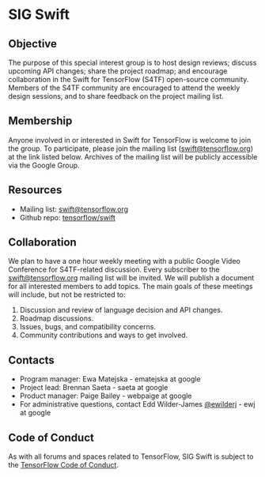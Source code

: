 # SIG Swift

## Objective

The purpose of this special interest group is to host design reviews; discuss upcoming API changes; share the project roadmap; and encourage collaboration in the Swift for TensorFlow (S4TF) open-source community. Members of the S4TF community are encouraged to attend the weekly design sessions, and to share feedback on the project mailing list.

## Membership

Anyone involved in or interested in Swift for TensorFlow is welcome to join the group. To participate, please join the mailing list (swift@tensorflow.org) at the link listed below. Archives of the mailing list will be publicly accessible via the Google Group.

## Resources

* Mailing list: [swift@tensorflow.org](https://groups.google.com/a/tensorflow.org/forum/#!forum/swift)
* Github repo: [tensorflow/swift](https://github.com/tensorflow/swift)

## Collaboration

We plan to have a one hour weekly meeting with a public Google Video Conference for S4TF-related discussion. Every subscriber to the swift@tensorflow.org mailing list will be invited. We will publish a document for all interested members to add topics. The main goals of these meetings will include, but not be restricted to:

1. Discussion and review of language decision and API changes.
2. Roadmap discussions.
3. Issues, bugs, and compatibility concerns.
4. Community contributions and ways to get involved.

## Contacts
* Program manager: Ewa Matejska - ematejska at google
* Project lead: Brennan Saeta - saeta at google
* Product manager: Paige Bailey - webpaige at google
* For administrative questions, contact Edd Wilder-James [@ewilderj](https://github.com/ewilderj) - ewj at google

## Code of Conduct

As with all forums and spaces related to TensorFlow, SIG Swift is subject to
the [TensorFlow Code of
Conduct](https://github.com/tensorflow/tensorflow/blob/master/CODE_OF_CONDUCT.md).
